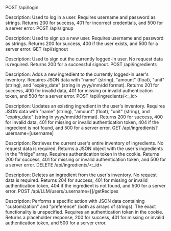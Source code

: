 POST /api/login

Description: Used to log in a user. Requires username and password as strings. Returns 200 for success, 401 for incorrect credentials, and 500 for a server error.
POST /api/signup

Description: Used to sign up a new user. Requires username and password as strings. Returns 200 for success, 400 if the user exists, and 500 for a server error.
GET /api/signout

Description: Used to sign out the currently logged-in user. No request data is required. Returns 200 for a successful signout.
POST /api/ingredients

Description: Adds a new ingredient to the currently logged-in user's inventory. Requires JSON data with "name" (string), "amount" (float), "unit" (string), and "expiry_date" (string in yyyy/mm/dd format). Returns 201 for success, 400 for invalid data, 401 for missing or invalid authentication token, and 500 for a server error.
POST /api/ingredients/<:_id>

Description: Updates an existing ingredient in the user's inventory. Requires JSON data with "name" (string), "amount" (float), "unit" (string), and "expiry_date" (string in yyyy/mm/dd format). Returns 200 for success, 400 for invalid data, 401 for missing or invalid authentication token, 404 if the ingredient is not found, and 500 for a server error.
GET /api/ingredients?username=[username]

Description: Retrieves the current user's entire inventory of ingredients. No request data is required. Returns a JSON object with the user's ingredients in the "fridge" array. Requires authentication token in the cookie. Returns 200 for success, 401 for missing or invalid authentication token, and 500 for a server error.
DELETE /api/ingredients/<:_id>

Description: Deletes an ingredient from the user's inventory. No request data is required. Returns 204 for success, 401 for missing or invalid authentication token, 404 if the ingredient is not found, and 500 for a server error.
POST /api/LLM/users/:username=[]/getRecipes

Description: Performs a specific action with JSON data containing "customization" and "preference" (both as arrays of strings). The exact functionality is unspecified. Requires an authentication token in the cookie. Returns a placeholder response, 200 for success, 401 for missing or invalid authentication token, and 500 for a server error.
